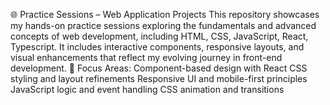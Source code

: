 🌐 Practice Sessions – Web Application Projects This repository showcases my hands-on practice sessions exploring the fundamentals and advanced concepts of web development, including HTML, CSS, JavaScript, React, Typescript. It includes interactive components, responsive layouts, and visual enhancements that reflect my evolving journey in front-end development. 
🔹 Focus Areas:
Component-based design with React
CSS styling and layout refinements
Responsive UI and mobile-first principles
JavaScript logic and event handling
CSS animation and transitions
